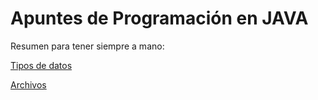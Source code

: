 # Apuntes de Programación en JAVA

Resumen para tener siempre a mano:

[Tipos de datos](https://davidbermudez.github.io/Java/files/types.html)

[Archivos](https://davidbermudez.github.io/Java/files/fies.html)
